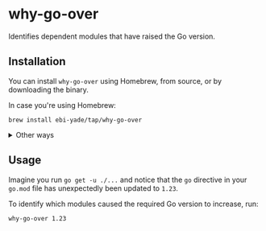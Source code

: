 # why-go-over

Identifies dependent modules that have raised the Go version.

## Installation

You can install `why-go-over` using Homebrew, from source, or by downloading the binary.

In case you're using Homebrew:

```shell
brew install ebi-yade/tap/why-go-over
```

<details>

<summary>Other ways</summary>

### From Source

```shell
go install github.com/ebi-yade/why-go-over/cmd/why-go-over@latest
```

### Downloading the Binary

You can download the binary from the [releases page](https://github.com/ebi-yade/why-go-over/releases/),

</details>

## Usage

Imagine you run `go get -u ./...` and notice that the `go` directive in your `go.mod` file has unexpectedly been updated to `1.23`.

To identify which modules caused the required Go version to increase, run:

```shell
why-go-over 1.23
```
